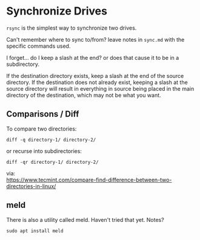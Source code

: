 # Synchronize Drives

`rsync` is the simplest way to synchronize two drives. 

Can't remember where to sync to/from? leave notes in `sync.md` with the specific commands used. 

I forget... do I keep a slash at the end? or does that cause it to be in a subdirectory. 

If the destination directory exists, keep a slash at the end of the source directory. If the destination does not already exist, keeping a slash at the source directory will result in everything in source being placed in the main directory of the destination, which may not be what you want. 


## Comparisons / Diff

To compare two directories:

```
diff -q directory-1/ directory-2/
```

or recurse into subdirectories:

```
diff -qr directory-1/ directory-2/
```

via:  
https://www.tecmint.com/compare-find-difference-between-two-directories-in-linux/


## meld

There is also a utility called meld. Haven't tried that yet. Notes?

```
sudo apt install meld
```